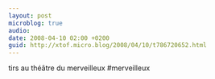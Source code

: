 ```yaml
---
layout: post
microblog: true
audio: 
date: 2008-04-10 02:00 +0200
guid: http://xtof.micro.blog/2008/04/10/t786720652.html
---
```

tirs au théâtre du merveilleux #merveilleux
